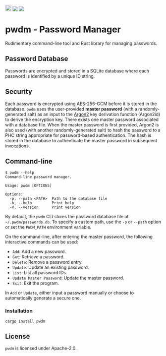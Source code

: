 [<img alt="github" src="https://img.shields.io/badge/github-othedev/pwdm-e0a484?style=for-the-badge&labelColor=3e454e&logo=github" height="20">](https://github.com/OTheDev/pwdm)
[![](https://github.com/OTheDev/pwdm/actions/workflows/test.yml/badge.svg)](https://github.com/OTheDev/pwdm/actions/workflows/test.yml)
[![](https://github.com/OTheDev/pwdm/actions/workflows/static.yml/badge.svg)](https://github.com/OTheDev/pwdm/actions/workflows/static.yml)

# pwdm - Password Manager

Rudimentary command-line tool and Rust library for managing passwords.

## Password Database

Passwords are encrypted and stored in a SQLite database where each password is
identified by a unique ID string.

## Security

Each password is encrypted using AES-256-GCM before it is stored in the database.
`pwdm` uses the user-provided **master password** (with a randomly-generated
salt) as an input to the [Argon2](https://en.wikipedia.org/wiki/Argon2) key
derivation function (Argon2id) to derive the encryption key. There exists one
master password associated with a database file. When the master password is
first provided, Argon2 is also used (with another randomly-generated salt) to
hash the password to a PHC string appropriate for password-based authentication.
The hash is stored in the database to authenticate the master password in
subsequent invocations.

## Command-line

```console
$ pwdm --help
Command-line password manager.

Usage: pwdm [OPTIONS]

Options:
  -p, --path <PATH>  Path to the database file
  -h, --help         Print help
  -V, --version      Print version
```

By default, the `pwdm` CLI stores the password database file at
`~/.pwdm/passwords.db`. To specify a custom path, use the `-p` or `--path`
option or set the `PWDM_PATH` environment variable.

On the command-line, after entering the master password, the following
interactive commands can be used:

 - `Add`: Add a new password.
 - `Get`: Retrieve a password.
 - `Delete`: Remove a password entry.
 - `Update`: Update an existing password.
 - `List`: List all password IDs.
 - `Update Master Password`: Update the master password.
 - `Exit`: Exit the program.

In `Add` or `Update`, either input a password manually or choose to
automatically generate a secure one.

### Installation

```shell
cargo install pwdm
```

## License

`pwdm` is licensed under Apache-2.0.
